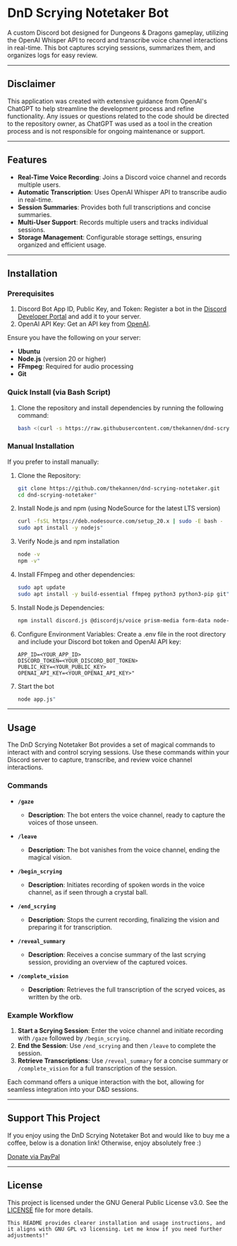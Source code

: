 # DnD Scrying Notetaker Bot

A custom Discord bot designed for Dungeons & Dragons gameplay, utilizing the OpenAI Whisper API to record and transcribe voice channel interactions in real-time. This bot captures scrying sessions, summarizes them, and organizes logs for easy review.

---

## Disclaimer
This application was created with extensive guidance from OpenAI's ChatGPT to help streamline the development process and refine functionality. Any issues or questions related to the code should be directed to the repository owner, as ChatGPT was used as a tool in the creation process and is not responsible for ongoing maintenance or support.

---

## Features

- **Real-Time Voice Recording**: Joins a Discord voice channel and records multiple users.
- **Automatic Transcription**: Uses OpenAI Whisper API to transcribe audio in real-time.
- **Session Summaries**: Provides both full transcriptions and concise summaries.
- **Multi-User Support**: Records multiple users and tracks individual sessions.
- **Storage Management**: Configurable storage settings, ensuring organized and efficient usage.

---

## Installation

### Prerequisites

1. Discord Bot App ID, Public Key, and Token: Register a bot in the [Discord Developer Portal](https://discord.com/developers/applications) and add it to your server.
2. OpenAI API Key: Get an API key from [OpenAI](https://platform.openai.com/).

Ensure you have the following on your server:
- **Ubuntu**
- **Node.js** (version 20 or higher)
- **FFmpeg**: Required for audio processing
- **Git**

### Quick Install (via Bash Script)

1. Clone the repository and install dependencies by running the following command:
   ```bash
   bash <(curl -s https://raw.githubusercontent.com/thekannen/dnd-scrying-notetaker/refs/heads/main/setup_discord_bot.sh)"

### Manual Installation
If you prefer to install manually:
1. Clone the Repository: 
   ```bash
   git clone https://github.com/thekannen/dnd-scrying-notetaker.git
   cd dnd-scrying-notetaker"

2. Install Node.js and npm (using NodeSource for the latest LTS version)
   ```bash
   curl -fsSL https://deb.nodesource.com/setup_20.x | sudo -E bash -
   sudo apt install -y nodejs"

3. Verify Node.js and npm installation
   ```bash
   node -v
   npm -v"

4. Install FFmpeg and other dependencies:
   ```bash
   sudo apt update
   sudo apt install -y build-essential ffmpeg python3 python3-pip git"

5. Install Node.js Dependencies:
   ```bash
   npm install discord.js @discordjs/voice prism-media form-data node-fetch openai @discordjs/opus ffmpeg-static dotenv"

6. Configure Environment Variables: Create a .env file in the root directory and include your Discord bot token and OpenAI API key:
   ```plaintext
   APP_ID=<YOUR_APP_ID>
   DISCORD_TOKEN=<YOUR_DISCORD_BOT_TOKEN>
   PUBLIC_KEY=<YOUR_PUBLIC_KEY>
   OPENAI_API_KEY=<YOUR_OPENAI_API_KEY>"

7. Start the bot
   ```bash
   node app.js"

---

## Usage

The DnD Scrying Notetaker Bot provides a set of magical commands to interact with and control scrying sessions. Use these commands within your Discord server to capture, transcribe, and review voice channel interactions.

### Commands

- **`/gaze`**
  - **Description**: The bot enters the voice channel, ready to capture the voices of those unseen.
  
- **`/leave`**
  - **Description**: The bot vanishes from the voice channel, ending the magical vision.
  
- **`/begin_scrying`**
  - **Description**: Initiates recording of spoken words in the voice channel, as if seen through a crystal ball.
  
- **`/end_scrying`**
  - **Description**: Stops the current recording, finalizing the vision and preparing it for transcription.
  
- **`/reveal_summary`**
  - **Description**: Receives a concise summary of the last scrying session, providing an overview of the captured voices.
  
- **`/complete_vision`**
  - **Description**: Retrieves the full transcription of the scryed voices, as written by the orb.

### Example Workflow

1. **Start a Scrying Session**: Enter the voice channel and initiate recording with `/gaze` followed by `/begin_scrying`.
2. **End the Session**: Use `/end_scrying` and then `/leave` to complete the session.
3. **Retrieve Transcriptions**: Use `/reveal_summary` for a concise summary or `/complete_vision` for a full transcription of the session.

Each command offers a unique interaction with the bot, allowing for seamless integration into your D&D sessions.

---

## Support This Project

If you enjoy using the DnD Scrying Notetaker Bot and would like to buy me a coffee, below is a donation link! Otherwise, enjoy absolutely free :)

[Donate via PayPal](https://www.paypal.com/donate/?business=HDGMTT3QUAEJQ&no_recurring=1&currency_code=USD)

---
 
## License
This project is licensed under the GNU General Public License v3.0. See the [LICENSE](https://github.com/thekannen/dnd-scrying-notetaker/tree/main?tab=GPL-3.0-1-ov-file) file for more details.
   ```plaintext
   This README provides clearer installation and usage instructions, and it aligns with GNU GPL v3 licensing. Let me know if you need further adjustments!"
